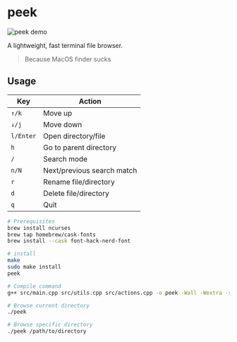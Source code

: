 
# peek

![peek demo](assets/img.gif)

A lightweight, fast terminal file browser.

> Because MacOS finder sucks

## Usage

| Key | Action |
|-----|--------|
| `↑/k` | Move up |
| `↓/j` | Move down |
| `l/Enter` | Open directory/file |
| `h` | Go to parent directory |
| `/` | Search mode |
| `n/N` | Next/previous search match |
| `r` | Rename file/directory |
| `d` | Delete file/directory |
| `q` | Quit |

```bash
# Prerequisites
brew install ncurses
brew tap homebrew/cask-fonts
brew install --cask font-hack-nerd-font

# install
make
sudo make install
peek

# Compile command
g++ src/main.cpp src/utils.cpp src/actions.cpp -o peek -Wall -Wextra -std=c++17 -lncurses

# Browse current directory
./peek

# Browse specific directory
./peek /path/to/directory
